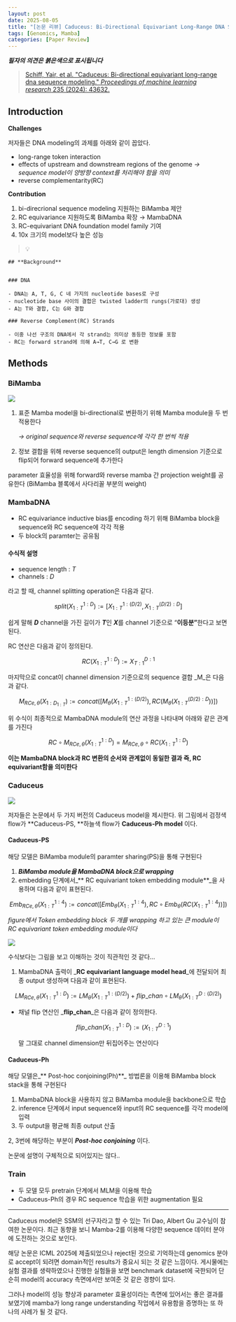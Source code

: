 ```yaml
---
layout: post
date: 2025-08-05
title: "[논문 리뷰] Caduceus: Bi-Directional Equivariant Long-Range DNA Sequence Modeling"
tags: [Genomics, Mamba]
categories: [Paper Review]
---
```


<span class="notion-red">_**필자의 의견은 붉은색으로 표시됩니다**_</span>


> [Schiff, Yair, et al. "Caduceus: Bi-directional equivariant long-range dna sequence modeling." ](https://pmc.ncbi.nlm.nih.gov/articles/PMC12189541/)[_Proceedings of machine learning research_](https://pmc.ncbi.nlm.nih.gov/articles/PMC12189541/)[ 235 (2024): 43632.](https://pmc.ncbi.nlm.nih.gov/articles/PMC12189541/)



## Introduction


**Challenges**


저자들은 DNA modeling의 과제를 아래와 같이 꼽았다.

- long-range token interaction
- effects of upstream and downstream regions of the genome 
_→ sequence model이 양방향 context를 처리해야 함을 의미_
- reverse complementarity(RC)

**Contribution**

1. bi-direcrional sequence modeling 지원하는 BiMamba 제안
1. RC equivariance 지원하도록 BiMamba 확장 → MambaDNA
1. RC-equivariant DNA foundation model family 기여
1. 10x 크기의 model보다 높은 성능

> 💡 


	## **Background**


	### DNA

	- DNA는 A, T, G, C 네 가지의 nucleotide bases로 구성
	- nucleotide base 사이의 결합은 twisted ladder의 rungs(가로대) 생성
	- A는 T와 결합, C는 G와 결합

	### Reverse Complement(RC) Strands

	- 이중 나선 구조의 DNA에서 각 strand는 의미상 동등한 정보를 포함
	- RC는 forward strand에 의해 A→T, C→G 로 변환


## Methods



### BiMamba


![](https://prod-files-secure.s3.us-west-2.amazonaws.com/542b861c-36a8-4051-84e5-8804b6728dba/2c247d59-7815-4980-99f0-8f0d21f445a7/image.png?X-Amz-Algorithm=AWS4-HMAC-SHA256&X-Amz-Content-Sha256=UNSIGNED-PAYLOAD&X-Amz-Credential=ASIAZI2LB466RHAPB7LD%2F20250921%2Fus-west-2%2Fs3%2Faws4_request&X-Amz-Date=20250921T100107Z&X-Amz-Expires=3600&X-Amz-Security-Token=IQoJb3JpZ2luX2VjEIX%2F%2F%2F%2F%2F%2F%2F%2F%2F%2FwEaCXVzLXdlc3QtMiJHMEUCIQD49TiIpDgxKfegkHjUGcDX0GjRV%2FhOUXDL3%2BnduFUpBwIgJ6tTnZSIngbDfBL36AGRDO48lcSq%2B72ffiYvIyaN%2FigqiAQI%2Fv%2F%2F%2F%2F%2F%2F%2F%2F%2F%2FARAAGgw2Mzc0MjMxODM4MDUiDNxyOOyc4hsfUOdaLSrcA9JHvbWZcOGxvNA7KejIMFfs9%2BRp6QMoUmLNT05a6tRQzI9IZ5KfCk5cnubGXPxhOhUUES%2Bh0ex7KwqsxwaS%2BHor8spNJ%2F0FqpYRvuYe4yIlxnXAmV9RDRYy%2FNHjqbduxRV35Sa7ulFHGZOLpN6MwGSkNPlCyjsFzx2IXXoD0X6dH6Ckyl3RlILTdEKuZKyqU53HeEra%2B8A5Iqct4r8YpaBpPu2yJ5dxf8C2Rdr1ogoG5tKCclbob5NUIuupyfwkEB5tytsXh%2FmHyXHh3AoveA1Em299XIW2St3nMvpsLEP7CZVmK3kRg1AYQ80uxi3qKx%2B7YogC7XFOdarwa5ftI7Mxu4SgNESSFK%2Fw082z5FwnE7ARtXqw5HCJf4U6tZq05CZxUuqkgqS6CvPPPw%2BpVonBwwvpM9fRPp947eM5dfRGLrISK%2FJ8YyqSb3OLOzOvwPcZvW%2FjcMVR2tDv1LmT1Ig0CFRihTZPlTiBMoDJ6%2F4zcn6kINa%2FehZ5h4jRXXrc3tuy2UwD%2FdpTxRH%2BbUECM6eLbGTVnIJun0WzIzA5tIDyutcMTs9BpUqBkCyoynMuf0LiIOZqUPP2yzJJN92nPnfvW%2BEpG8jN8BVuhQAUv9TEY%2BHoXR842xVtO1hgMJb%2FvcYGOqUBIPIlQkCCANOR3nAIMJlF23JcxZdeISe2WuPPEyxMxqm4XHlD53uIrwO5FaKmkHBWUC5bBPFqtq87gpYRFxGOr1Jj%2F2wKmNJOljBj3TPIKZcHVztSX7txsegv5Y5bUEtCy0yzyE09Cc74PmfhK4kN%2FIcp7YCgnqBoALc0P1jzBZ3A8lQrX22aAZJEjXJdhckNDoqiFZzx61frS%2FiTxU4VIAnwRw7U&X-Amz-Signature=9f3b5b46bdef5f5a9e2e897daea296c2052883e254e63f6304cb7bb04acb8c7a&X-Amz-SignedHeaders=host&x-amz-checksum-mode=ENABLED&x-id=GetObject)

1. 표준 Mamba model을 bi-directional로 변환하기 위해 Mamba module을 두 번 적용한다

	_→ original sequence와 reverse sequence에 각각 한 번씩 적용_

1. 정보 결합을 위해 reverse sequence의 output은 length dimension 기준으로 flip되어 forward sequence에 추가한다

parameter 효율성을 위해 forward와 reverse mamba 간 projection weight를 공유한다 (BiMamba 블록에서 사다리꼴 부분의 weight)



### MambaDNA

- RC equivariance inductive bias를 encoding 하기 위해 BiMamba block을 sequence와 RC sequence에 각각 적용
- 두 block의 paramter는 공유됨


#### 수식적 설명

- sequence length : _T_
- channels : _D_

라고 할 때,  channel splitting operation은 다음과 같다.


$$
split(X^{1:D}_{1:T}):=[X^{1:(D/2)}_{1:T},X^{(D/2):D}_{1:T}]
$$


<span class="notion-red">쉽게 말해 </span><span class="notion-red">_**D**_</span><span class="notion-red"> channel을 가진 길이가 </span><span class="notion-red">_**T**_</span><span class="notion-red">인 </span><span class="notion-red">_**X**_</span><span class="notion-red">를 channel 기준으로 “</span><span class="notion-red">**이등분”**</span><span class="notion-red">한다고 보면 된다.</span>


RC 연산은 다음과 같이 정의된다.


$$
RC(X^{1:D}_{1:T}):=X^{D:1}_{T:1}
$$


마지막으로 concat이 channel dimension 기준으로의 sequence 결합 _M_은 다음과 같다.


$$
M_{RCe,\theta}(X_{1:D_{1:T}}):=concat([M_{\theta}(X^{1:(D/2)}_{1:T}),RC(M_{\theta}(X^{(D/2):D}_{1:T}))])
$$


위 수식이 최종적으로 MambaDNA module의 연산 과정을 나타내며 아래와 같은 관계를 가진다


$$
RC\circ M_{RCe,\theta}(X^{1:D}_{1:T}) = M_{RCe,\theta} \circ RC(X^{1:D}_{1:T})
$$


**이는 MambaDNA block과 RC 변환의 순서와 관계없이 동일한 결과 즉, RC equivariant함을 의미한다**



### Caduceus


![](https://prod-files-secure.s3.us-west-2.amazonaws.com/542b861c-36a8-4051-84e5-8804b6728dba/f94a60d7-8145-473b-aef9-7c68d3ec604a/image.png?X-Amz-Algorithm=AWS4-HMAC-SHA256&X-Amz-Content-Sha256=UNSIGNED-PAYLOAD&X-Amz-Credential=ASIAZI2LB466RHAPB7LD%2F20250921%2Fus-west-2%2Fs3%2Faws4_request&X-Amz-Date=20250921T100107Z&X-Amz-Expires=3600&X-Amz-Security-Token=IQoJb3JpZ2luX2VjEIX%2F%2F%2F%2F%2F%2F%2F%2F%2F%2FwEaCXVzLXdlc3QtMiJHMEUCIQD49TiIpDgxKfegkHjUGcDX0GjRV%2FhOUXDL3%2BnduFUpBwIgJ6tTnZSIngbDfBL36AGRDO48lcSq%2B72ffiYvIyaN%2FigqiAQI%2Fv%2F%2F%2F%2F%2F%2F%2F%2F%2F%2FARAAGgw2Mzc0MjMxODM4MDUiDNxyOOyc4hsfUOdaLSrcA9JHvbWZcOGxvNA7KejIMFfs9%2BRp6QMoUmLNT05a6tRQzI9IZ5KfCk5cnubGXPxhOhUUES%2Bh0ex7KwqsxwaS%2BHor8spNJ%2F0FqpYRvuYe4yIlxnXAmV9RDRYy%2FNHjqbduxRV35Sa7ulFHGZOLpN6MwGSkNPlCyjsFzx2IXXoD0X6dH6Ckyl3RlILTdEKuZKyqU53HeEra%2B8A5Iqct4r8YpaBpPu2yJ5dxf8C2Rdr1ogoG5tKCclbob5NUIuupyfwkEB5tytsXh%2FmHyXHh3AoveA1Em299XIW2St3nMvpsLEP7CZVmK3kRg1AYQ80uxi3qKx%2B7YogC7XFOdarwa5ftI7Mxu4SgNESSFK%2Fw082z5FwnE7ARtXqw5HCJf4U6tZq05CZxUuqkgqS6CvPPPw%2BpVonBwwvpM9fRPp947eM5dfRGLrISK%2FJ8YyqSb3OLOzOvwPcZvW%2FjcMVR2tDv1LmT1Ig0CFRihTZPlTiBMoDJ6%2F4zcn6kINa%2FehZ5h4jRXXrc3tuy2UwD%2FdpTxRH%2BbUECM6eLbGTVnIJun0WzIzA5tIDyutcMTs9BpUqBkCyoynMuf0LiIOZqUPP2yzJJN92nPnfvW%2BEpG8jN8BVuhQAUv9TEY%2BHoXR842xVtO1hgMJb%2FvcYGOqUBIPIlQkCCANOR3nAIMJlF23JcxZdeISe2WuPPEyxMxqm4XHlD53uIrwO5FaKmkHBWUC5bBPFqtq87gpYRFxGOr1Jj%2F2wKmNJOljBj3TPIKZcHVztSX7txsegv5Y5bUEtCy0yzyE09Cc74PmfhK4kN%2FIcp7YCgnqBoALc0P1jzBZ3A8lQrX22aAZJEjXJdhckNDoqiFZzx61frS%2FiTxU4VIAnwRw7U&X-Amz-Signature=e4d2bef43c19440717267fda6043c73dabd5688372f369e77e55e745e76f150f&X-Amz-SignedHeaders=host&x-amz-checksum-mode=ENABLED&x-id=GetObject)


저자들은 논문에서 두 가지 버전의 Caduceus model을 제시한다. 위 그림에서 검정색 flow가 **Caduceus-PS, **하늘색 flow가 **Caduceus-Ph model** 이다.



#### Caduceus-PS


해당 모델은 BiMamba module의 paramter sharing(PS)을 통해 구현된다

1. _**BiMamba module을 MambaDNA block으로 wrapping**_
1. embedding 단계에서_** RC equivariant token embedding module**_을 사용하며 다음과 같이 표현된다.

$$
Emb_{RCe,\theta}(X^{1:4}_{1:T}):=concat([Emb_{\theta}(X^{1:4}_{1:T}),RC \circ Emb_{\theta}(RC(X^{1:4}_{1:T}))])
$$


_figure에서 Token embedding block 두 개를 wrapping 하고 있는 큰 module이 RC equivariant token embedding module이다_


![](https://prod-files-secure.s3.us-west-2.amazonaws.com/542b861c-36a8-4051-84e5-8804b6728dba/b175e4da-71eb-4e91-8c23-a06dabe673c9/image.png?X-Amz-Algorithm=AWS4-HMAC-SHA256&X-Amz-Content-Sha256=UNSIGNED-PAYLOAD&X-Amz-Credential=ASIAZI2LB466RHAPB7LD%2F20250921%2Fus-west-2%2Fs3%2Faws4_request&X-Amz-Date=20250921T100107Z&X-Amz-Expires=3600&X-Amz-Security-Token=IQoJb3JpZ2luX2VjEIX%2F%2F%2F%2F%2F%2F%2F%2F%2F%2FwEaCXVzLXdlc3QtMiJHMEUCIQD49TiIpDgxKfegkHjUGcDX0GjRV%2FhOUXDL3%2BnduFUpBwIgJ6tTnZSIngbDfBL36AGRDO48lcSq%2B72ffiYvIyaN%2FigqiAQI%2Fv%2F%2F%2F%2F%2F%2F%2F%2F%2F%2FARAAGgw2Mzc0MjMxODM4MDUiDNxyOOyc4hsfUOdaLSrcA9JHvbWZcOGxvNA7KejIMFfs9%2BRp6QMoUmLNT05a6tRQzI9IZ5KfCk5cnubGXPxhOhUUES%2Bh0ex7KwqsxwaS%2BHor8spNJ%2F0FqpYRvuYe4yIlxnXAmV9RDRYy%2FNHjqbduxRV35Sa7ulFHGZOLpN6MwGSkNPlCyjsFzx2IXXoD0X6dH6Ckyl3RlILTdEKuZKyqU53HeEra%2B8A5Iqct4r8YpaBpPu2yJ5dxf8C2Rdr1ogoG5tKCclbob5NUIuupyfwkEB5tytsXh%2FmHyXHh3AoveA1Em299XIW2St3nMvpsLEP7CZVmK3kRg1AYQ80uxi3qKx%2B7YogC7XFOdarwa5ftI7Mxu4SgNESSFK%2Fw082z5FwnE7ARtXqw5HCJf4U6tZq05CZxUuqkgqS6CvPPPw%2BpVonBwwvpM9fRPp947eM5dfRGLrISK%2FJ8YyqSb3OLOzOvwPcZvW%2FjcMVR2tDv1LmT1Ig0CFRihTZPlTiBMoDJ6%2F4zcn6kINa%2FehZ5h4jRXXrc3tuy2UwD%2FdpTxRH%2BbUECM6eLbGTVnIJun0WzIzA5tIDyutcMTs9BpUqBkCyoynMuf0LiIOZqUPP2yzJJN92nPnfvW%2BEpG8jN8BVuhQAUv9TEY%2BHoXR842xVtO1hgMJb%2FvcYGOqUBIPIlQkCCANOR3nAIMJlF23JcxZdeISe2WuPPEyxMxqm4XHlD53uIrwO5FaKmkHBWUC5bBPFqtq87gpYRFxGOr1Jj%2F2wKmNJOljBj3TPIKZcHVztSX7txsegv5Y5bUEtCy0yzyE09Cc74PmfhK4kN%2FIcp7YCgnqBoALc0P1jzBZ3A8lQrX22aAZJEjXJdhckNDoqiFZzx61frS%2FiTxU4VIAnwRw7U&X-Amz-Signature=99af22141e15a544c548be85685961431e6e04af42a526e920cf529e0f76024e&X-Amz-SignedHeaders=host&x-amz-checksum-mode=ENABLED&x-id=GetObject)


<span class="notion-red">수식보다는 그림을 보고 이해하는 것이 직관적인 것 같다…</span>

1. MambaDNA 출력이 _**RC equivariant language model head**_에 전달되어 최종 output 생성하며 다음과 같이 표현된다.

$$
LM_{RCe,\theta}(X^{1:D}_{1:T}):= LM_{\theta}(X^{1:(D/2)}_{1:T})+flip\_chan\circ LM_{\theta}(X^{D:(D/2)}_{1:T})
$$

- 채널 flip 연산인 _**flip\_chan**_은 다음과 같이 정의한다.

	$$
	flip\_chan(X^{1:D}_{1:T}):=(X^{D:1}_{1:T})
	$$


	말 그대로 channel dimension만 뒤집어주는 연산이다



#### Caduceus-Ph


해당 모델은_** Post-hoc conjoining(Ph)**_ 방법론을 이용해 BiMamba block stack을 통해 구현된다

1. MambaDNA block을 사용하지 않고 BiMamba module을 backbone으로 학습
1. inference 단계에서 input sequence와 input의 RC sequence를 각각 model에 입력
1. 두 output을 평균해 최종 output 산출

2, 3번에 해당하는 부분이 _**Post-hoc conjoining**_ 이다.


<span class="notion-red">논문에 설명이 구체적으로 되어있지는 않다..</span>



### Train

- 두 모델 모두 pretrain 단계에서 MLM을 이용해 학습
- Caduceus-Ph의 경우 RC sequence 학습을 위한 augmentation 필요

---


<span class="notion-red">Caduceus model은 SSM의 선구자라고 할 수 있는 Tri Dao, Albert Gu 교수님이 참여한 논문이다. 최근 동향을 보니 Mamba-2를 이용해 다양한 sequence 데이터 분야에 도전하는 것으로 보인다.</span>


<span class="notion-red">해당 논문은 ICML 2025에 제출되었으나 reject된 것으로 기억하는데 genomics 분야로 accept이 되려면 domain적인 results가 중요시 되는 것 같은 느낌이다. 게시물에는 실험 결과를 생략하였으나 진행한 실험들을 보면 benchmark dataset에 국한되어 단순히 model의 accuracy 측면에서만 보여준 것 같은 경향이 있다.</span>


<span class="notion-red">그러나 model의 성능 향상과 parameter 효율성이라는 측면에 있어서는 좋은 결과를 보였기에 mamba가 long range understanding 작업에서 유용함을 증명하는 또 하나의 사례가 될 것 같다.</span>

